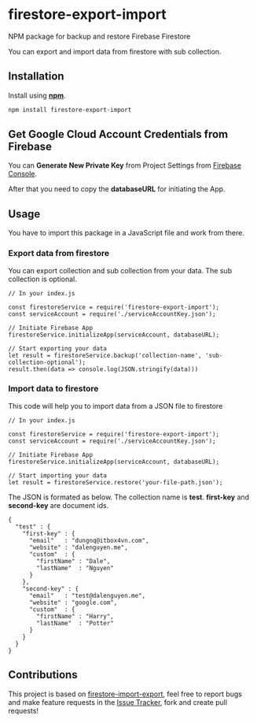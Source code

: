 # firestore-export-import
NPM package for backup and restore Firebase Firestore

You can export and import data from firestore with sub collection. 

## Installation 

Install using [__npm__](https://www.npmjs.com/).

```sh
npm install firestore-export-import
```

## Get Google Cloud Account Credentials from Firebase

You can __Generate New Private Key__ from Project Settings from [Firebase Console](https://console.firebase.google.com).

After that you need to copy the __databaseURL__ for initiating the App. 

## Usage 

You have to import this package in a JavaScript file and work from there.

### Export data from firestore 

You can export collection and sub collection from your data. The sub collection is optional.

```
// In your index.js 

const firestoreService = require('firestore-export-import');
const serviceAccount = require('./serviceAccountKey.json');

// Initiate Firebase App
firestoreService.initializeApp(serviceAccount, databaseURL);

// Start exporting your data
let result = firestoreService.backup('collection-name', 'sub-collection-optional');
result.then(data => console.log(JSON.stringify(data)))
```

### Import data to firestore 

This code will help you to import data from a JSON file to firestore

```
// In your index.js 

const firestoreService = require('firestore-export-import');
const serviceAccount = require('./serviceAccountKey.json');

// Initiate Firebase App
firestoreService.initializeApp(serviceAccount, databaseURL);

// Start importing your data
let result = firestoreService.restore('your-file-path.json');
```

The JSON is formated as below. The collection name is __test__. __first-key__ and __second-key__ are document ids. 

```
{
  "test" : {
    "first-key" : {
      "email"   : "dungnq@itbox4vn.com",
      "website" : "dalenguyen.me",
      "custom"  : {
        "firstName" : "Dale",
        "lastName"  : "Nguyen"
      }
    },
    "second-key" : {
      "email"   : "test@dalenguyen.me",
      "website" : "google.com",
      "custom"  : {
        "firstName" : "Harry",
        "lastName"  : "Potter"
      }
    }
  }
}
```

## Contributions

This project is based on [firestore-import-export](https://github.com/dalenguyen/firestore-import-export), feel free to report bugs and make feature requests in the [Issue Tracker](https://github.com/dalenguyen/firestore-backup-restore/issues), fork and create pull requests!